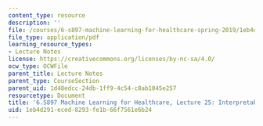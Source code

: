 ```yaml
---
content_type: resource
description: ''
file: /courses/6-s897-machine-learning-for-healthcare-spring-2019/1eb4d291eced8293fe1b66f7561e6b24_MIT6_S897S19_lec25.pdf
file_type: application/pdf
learning_resource_types:
- Lecture Notes
license: https://creativecommons.org/licenses/by-nc-sa/4.0/
ocw_type: OCWFile
parent_title: Lecture Notes
parent_type: CourseSection
parent_uid: 1d48edcc-24db-1ff9-4c54-c8ab1045e257
resourcetype: Document
title: '6.S897 Machine Learning for Healthcare, Lecture 25: Interpretability'
uid: 1eb4d291-eced-8293-fe1b-66f7561e6b24
---
```

